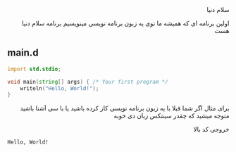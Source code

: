 <div dir="rtl">
سلام دنیا

اولین برنامه ای که همیشه ما توی یه زبون برنامه نویسی مینویسیم برنامه سلام دنیا هست
</div>

## main.d

```d
import std.stdio;

void main(string[] args) { /* Your first program */
	writeln("Hello, World!");
}
```

<div dir="rtl">
برای مثال اگر شما قبلا با یه زبون برنامه نویسی کار کرده باشید یا با سی آشنا باشید متوجه میشید که چقدر سینتکس زبان دی خوبه

خروجی کد بالا
</div>

```
Hello, World!
```

